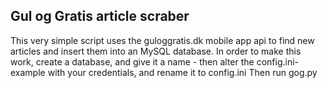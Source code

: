 ## Gul og Gratis article scraber

This very simple script uses the guloggratis.dk mobile app api to find new articles and insert them into an MySQL database.
In order to make this work, create a database, and give it a name - then alter the config.ini-example with your credentials, and rename it to config.ini
Then run gog.py

